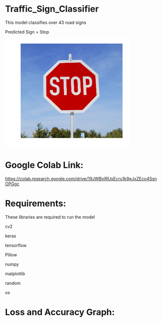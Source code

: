 # Traffic_Sign_Classifier
This model classifies over 43 road signs 

Predicted Sign = Stop

![](Test%20Images/sample%206.png)

# Google Colab Link:
https://colab.research.google.com/drive/19JWBxlRUsEcru1k9eJxZEco4SsnOPGgc

# Requirements:

These libraries are required to run the model

cv2

keras

tensorflow

Pillow

numpy

matplotlib

random

os

# Loss and Accuracy Graph:
